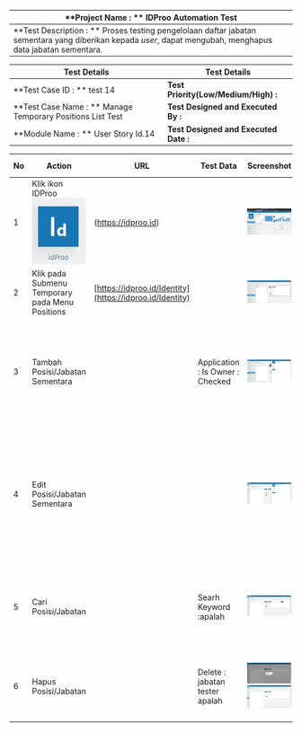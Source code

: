 | **Project Name : ** IDProo Automation Test |
| --- |
| **Test Description : ** Proses testing pengelolaan daftar jabatan sementara yang diberikan kepada _user_, dapat mengubah, menghapus data jabatan sementara. |


| **Test Details** | **Test Details** |
| --- | --- |
| **Test Case ID : ** test 14 | **Test Priority(Low/Medium/High) :** |
| **Test Case Name : ** Manage Temporary Positions List Test | **Test Designed and Executed By :** |
| **Module Name : ** User Story Id.14 | **Test Designed and Executed Date :** |


| No | Action | URL | Test Data | Screenshot | Expected Output | Actual Output | Browser | Test Result | Test Comment |   
| --- | --- | --- | --- | --- | --- | --- | --- | --- | --- |
| 1 | Klik ikon IDProo ![logo_idproo](_static/logo_idproo.jpg/?sanitize=true) | (https://idproo.id) |   | ![ss_01](_static/ss_01.png/?sanitize=true) | Web akan membuka tab baru dengan url (https://idproo.id/Identity) | Web akan membuka tab baru dengan url (https://idproo.id/Identity) | Chrome ver. 80.0.3987.106 | Pass | Rafi [03/03/2020] |
| 2  | Klik pada Submenu Temporary pada Menu Positions  | [https://idproo.id/Identity](https://idproo.id/Identity) |   | ![ss_02](_static/ss_02.png/?sanitize=true) | Sistem diharapkan dapat menampilkan daftar posisi/jabatan sementara yang ada pada user | Sistem dapat menampilkan daftar daftar posisi/jabatan sementara yang ada pada user | Chrome ver. 80.0.3987.106 | Pass | Rafi [03/03/2020 |
| 3 | Tambah Posisi/Jabatan Sementara   |   | Application : Is Owner : Checked  | ![ss_03](_static/ss_03.png/?sanitize=true) | System diharapkan mampu menerima dan menyimpan penambahan posisi/jabatan sementara | System mampu menerima dan menyimpan penambahan posisi/jabatan sementara # Sebaiknya muncul notifikasi pada saat berhasil atau gagal menambahkan posisi/jabatan sementara baru dan melakukan refresh secara otomatis  | Chrome ver. 80.0.3987.106 | Pass (With A Note) | Rafi [03/03/2020 |   |
| 4 | Edit Posisi/Jabatan Sementara |   |   | ![ss_04](_static/ss_04.png/?sanitize=true) | System diharapkan mampu menerima dan menyimpan perubahan data pada posisi / jabatan sementara | System diharapkan mampu menerima dan menyimpan perubahan data pada posisi / jabatan sementara # masih terdapat miss  pada ikon mouse dan tanda disable pada menu update dan delete  # sebaiknya system dapat memberikan notifikasi apabila user berhasil atau gagal melakukan update data posisi/jabatan. | Chrome ver. 80.0.3987.106 | Pass (With Some Notes) | Rafi [03/03/2020] |
| 5 | Cari Posisi/Jabatan |   | Searh Keyword :apalah | ![ss_05](_static/ss_05.png/?sanitize=true) | System diharapkan mampu melakukan proses pencarian data berdasarkan keyword yang diinputkan | System mampu melakukan proses pencarian data berdasarkan keyword yang diinputkan dan menampilkannya # ikon sort masih butuh 2x klik sebelum berfungsi normal | Chrome ver. 80.0.3987.106 | Pass (With a Note) | Rafi [03/03/2020] |
| 6 | Hapus Posisi/Jabatan |   | Delete : jabatan tester apalah | ![ss_06](_static/ss_06.png/?sanitize=true) ![ss_07](_static/ss_07.png/?sanitize=true) | System diharapkan mampu melakukan proses penghapusan data | System mampu melakukan proses penghapusan data # masih terdapat miss  pada ikon mouse dan tanda disable pada menu update dan delete   | Chrome ver. 80.0.3987.106 | Pass (With A Note) | Rafi [03/03/2020] |   |